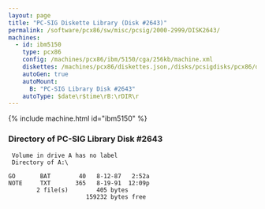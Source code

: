 ```yaml
---
layout: page
title: "PC-SIG Diskette Library (Disk #2643)"
permalink: /software/pcx86/sw/misc/pcsig/2000-2999/DISK2643/
machines:
  - id: ibm5150
    type: pcx86
    config: /machines/pcx86/ibm/5150/cga/256kb/machine.xml
    diskettes: /machines/pcx86/diskettes.json,/disks/pcsigdisks/pcx86/diskettes.json
    autoGen: true
    autoMount:
      B: "PC-SIG Library Disk #2643"
    autoType: $date\r$time\rB:\rDIR\r
---
```


{% include machine.html id="ibm5150" %}

### Directory of PC-SIG Library Disk #2643

     Volume in drive A has no label
     Directory of A:\

    GO       BAT        40   8-12-87   2:52a
    NOTE     TXT       365   8-19-91  12:09p
            2 file(s)        405 bytes
                          159232 bytes free
